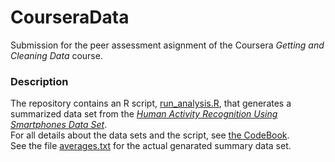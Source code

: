 CourseraData
============

Submission for the peer assessment asignment of the Coursera *Getting and Cleaning Data* course.  

### Description

The repository contains an R script, [run_analysis.R](./run_analysis.R), that generates a summarized data set from the [*Human Activity Recognition Using Smartphones Data Set*](http://archive.ics.uci.edu/ml/datasets/Human+Activity+Recognition+Using+Smartphones).  
For all details about the data sets and the script, see [the CodeBook](./CodeBook.md).  
See the file [averages.txt](./averages.txt) for the actual genarated summary data set.



